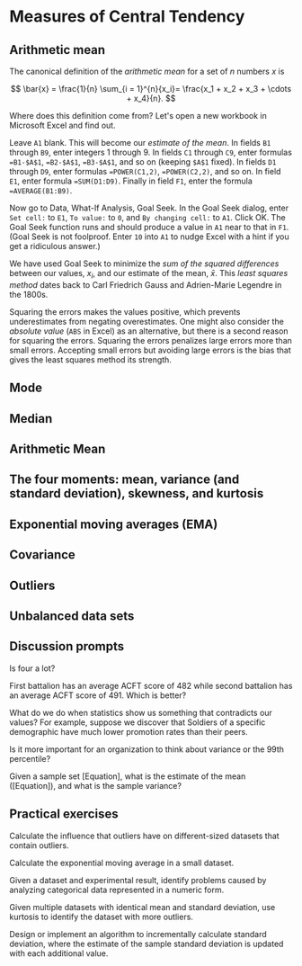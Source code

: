 # Measures of Central Tendency

## Arithmetic mean

The canonical definition of the *arithmetic mean* for a set of $n$ numbers $x$ is

$$
\bar{x} = 
\frac{1}{n} \sum_{i = 1}^{n}{x_i}= 
\frac{x_1 + x_2 + x_3 + \cdots + x_4}{n}.
$$

Where does this definition come from?
Let's open a new workbook in Microsoft Excel and find out.

Leave `A1` blank.
This will become our *estimate of the mean*.
In fields `B1` through `B9`, enter integers 1 through 9.
In fields `C1` through `C9`, enter formulas `=B1-$A$1`, `=B2-$A$1`, `=B3-$A$1`, and so on (keeping `$A$1` fixed).
In fields `D1` through `D9`, enter formulas `=POWER(C1,2)`, `=POWER(C2,2)`, and so on.
In field `E1`, enter formula `=SUM(D1:D9)`.
Finally in field `F1`, enter the formula `=AVERAGE(B1:B9)`.

Now go to Data, What-If Analysis, Goal Seek.
In the Goal Seek dialog, enter `Set cell:` to `E1`, `To value:` to `0`, and `By changing cell:` to `A1`.
Click OK.
The Goal Seek function runs and should produce a value in `A1` near to that in `F1`.
(Goal Seek is not foolproof.
Enter `10` into `A1` to nudge Excel with a hint if you get a ridiculous answer.)

We have used Goal Seek to minimize the *sum of the squared differences* between our values, $x_i$, and our estimate of the mean, $\bar{x}$.
This *least squares method* dates back to Carl Friedrich Gauss and Adrien-Marie Legendre in the 1800s.

Squaring the errors makes the values positive, which prevents underestimates from negating overestimates.
One might also consider the *absolute value* (`ABS` in Excel) as an alternative, but there is a second reason for squaring the errors.
Squaring the errors penalizes large errors more than small errors.
Accepting small errors but avoiding large errors is the bias that gives the least squares method its strength.

## Mode



## Median 

## Arithmetic Mean 

## The four moments: mean, variance (and standard deviation), skewness, and kurtosis 

## Exponential moving averages (EMA) 

## Covariance 

## Outliers 

## Unbalanced data sets 

## Discussion prompts

Is four a lot? 

First battalion has an average ACFT score of 482 while second battalion has an average ACFT score of 491. Which is better? 

What do we do when statistics show us something that contradicts our values? For example, suppose we discover that Soldiers of a specific demographic have much lower promotion rates than their peers. 

Is it more important for an organization to think about variance or the 99th percentile? 

Given a sample set [Equation], what is the estimate of the mean ([Equation]), and what is the sample variance? 


## Practical exercises

Calculate the influence that outliers have on different-sized datasets that contain outliers. 

Calculate the exponential moving average in a small dataset. 

Given a dataset and experimental result, identify problems caused by analyzing categorical data represented in a numeric form. 

Given multiple datasets with identical mean and standard deviation, use kurtosis to identify the dataset with more outliers. 

Design or implement an algorithm to incrementally calculate standard deviation, where the estimate of the sample standard deviation is updated with each additional value. 

